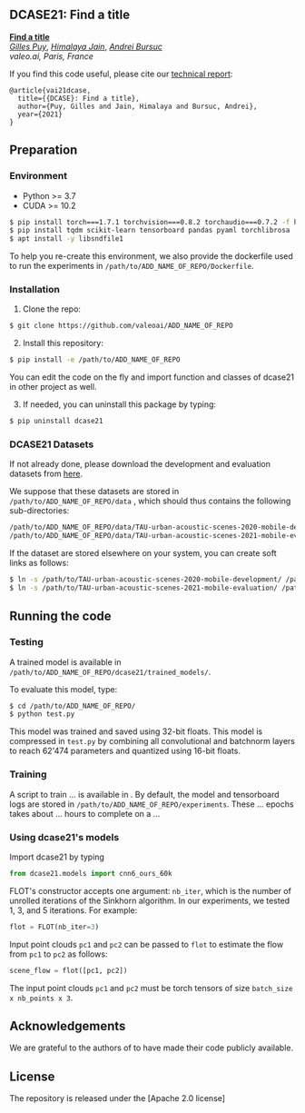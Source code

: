 ## DCASE21: Find a title

[**Find a title**]()  
[*Gilles Puy*](https://sites.google.com/site/puygilles/home),
[*Himalaya Jain*](https://himalayajain.github.io/),
[*Andrei Bursuc*](https://abursuc.github.io/)  
*valeo.ai, Paris, France*

If you find this code useful, please cite our [technical report]():
```
@article{vai21dcase,
  title={{DCASE}: Find a title},
  author={Puy, Gilles and Jain, Himalaya and Bursuc, Andrei},
  year={2021}
}
```


## Preparation

### Environment
* Python >= 3.7
* CUDA >= 10.2
```bash
$ pip install torch===1.7.1 torchvision===0.8.2 torchaudio===0.7.2 -f https://download.pytorch.org/whl/torch_stable.html
$ pip install tqdm scikit-learn tensorboard pandas pyaml torchlibrosa
$ apt install -y libsndfile1
```

To help you re-create this environment, we also provide the dockerfile used to run the experiments in 
```/path/to/ADD_NAME_OF_REPO/Dockerfile```.
 
### Installation
1. Clone the repo:
```bash
$ git clone https://github.com/valeoai/ADD_NAME_OF_REPO
```

2. Install this repository:
```bash
$ pip install -e /path/to/ADD_NAME_OF_REPO
```
You can edit the code on the fly and import function and classes of dcase21 in other project as well.

3. If needed, you can uninstall this package by typing:
```bash
$ pip uninstall dcase21
```

### DCASE21 Datasets
If not already done, please download the development and evaluation datasets from
[here](http://dcase.community/challenge2021/task-acoustic-scene-classification#download). 

We suppose that these datasets are stored in ```/path/to/ADD_NAME_OF_REPO/data``` , which should thus 
contains the following sub-directories:
```bash
/path/to/ADD_NAME_OF_REPO/data/TAU-urban-acoustic-scenes-2020-mobile-development/ 
/path/to/ADD_NAME_OF_REPO/data/TAU-urban-acoustic-scenes-2021-mobile-evaluation/
```

If the dataset are stored elsewhere on your system, you can create soft links as follows:
```bash
$ ln -s /path/to/TAU-urban-acoustic-scenes-2020-mobile-development/ /path/to/ADD_NAME_OF_REPO/data/
$ ln -s /path/to/TAU-urban-acoustic-scenes-2021-mobile-evaluation/ /path/to/ADD_NAME_OF_REPO/data/
```


## Running the code

### Testing

A trained model is available in ```/path/to/ADD_NAME_OF_REPO/dcase21/trained_models/```.

To evaluate this model, type:
```bash
$ cd /path/to/ADD_NAME_OF_REPO/
$ python test.py
```

This model was trained and saved using 32-bit floats. 
This model is compressed in `test.py` by combining all convolutional and batchnorm layers to reach 62'474 parameters
and quantized using 16-bit floats. 

### Training

A script to train ... is available in . 
By default, the model and tensorboard logs are stored in `/path/to/ADD_NAME_OF_REPO/experiments`.
These ... epochs takes about ... hours to complete on a ...

### Using dcase21's models

Import dcase21 by typing
```python
from dcase21.models import cnn6_ours_60k
```

FLOT's constructor accepts one argument: `nb_iter`, which is the number of unrolled iterations of the Sinkhorn algorithm. In our experiments, we tested 1, 3, and 5 iterations. For example:
```python
flot = FLOT(nb_iter=3)
```

Input point clouds `pc1` and `pc2` can be passed to `flot` to estimate the flow from `pc1` to `pc2` as follows:
```python
scene_flow = flot([pc1, pc2])
```
The input point clouds `pc1` and `pc2` must be torch tensors of size `batch_size x nb_points x 3`.

## Acknowledgements
We are grateful to the authors of to have made their code publicly available.

## License
The repository is released under the [Apache 2.0 license]
